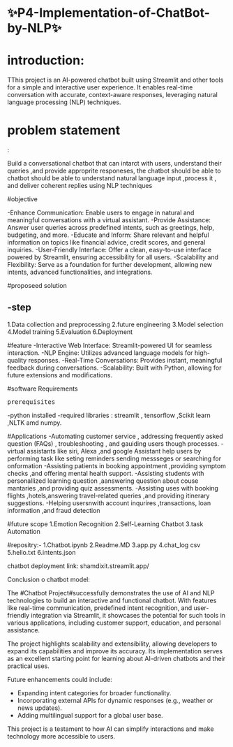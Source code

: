 #  ✨P4-Implementation-of-ChatBot-by-NLP✨
# introduction:
<p>TThis project is an AI-powered chatbot built using Streamlit and other tools for a simple and interactive user experience. It enables real-time conversation with accurate, context-aware responses, leveraging natural language processing (NLP) techniques.</p>

<h1>problem statement</h1>:
<p> Build a conversational chatbot that can intarct with users, understand their queries ,and provide approprite responeses, the chatbot should be able to chatbot should be able to understand natural language input ,process it , and deliver coherent replies using NLP techniques</p>

#objective


-Enhance Communication: Enable users to engage in natural and meaningful conversations with a virtual assistant.
-Provide Assistance: Answer user queries across predefined intents, such as greetings, help, budgeting, and more.
-Educate and Inform: Share relevant and helpful information on topics like financial advice, credit scores, and general inquiries.
-User-Friendly Interface: Offer a clean, easy-to-use interface powered by Streamlit, ensuring accessibility for all users.
-Scalability and Flexibility: Serve as a foundation for further development, allowing new intents, advanced functionalities, and integrations.

#proposeed solution

 <h2>-step</h2>
1.Data collection and preprocessing
2.future engineering
3.Model selection
4.Model training 
5.Evaluation
6.Deployment

#feature
-Interactive Web Interface: Streamlit-powered UI for seamless interaction.
-NLP Engine: Utilizes advanced language models for high-quality responses.
-Real-Time Conversations: Provides instant, meaningful feedback during conversations.
-Scalability: Built with Python, allowing for future extensions and modifications.


#software Requirements
<pre>prerequisites</pre>

-python installed
-required libraries : streamlit , tensorflow ,Scikit learn ,NLTK amd numpy.

#Applications 
-Automating customer service , addressing frequently asked question (FAQs) , troubleshooting , and gauiding users though processes.
-virtual assistants like siri, Alexa ,and google Assistant help users by performing task like seting reminders sending messseges or searching for onformation
-Assisting patients in booking appointment ,providing symptom checks ,and offering mental health support.
-Assisting students with personallized learning question ,aanswering question about couse mantaries ,and providing quiz assessments.
-Assisting uses with booking flights ,hotels,answering travel-related queries ,and providing itinerary suggestions.
-Helping usersnwith account inqurires ,transactions, loan information ,and fraud detection

#future scope 
1.Emotion Recognition
2.Self-Learning Chatbot
3.task Automation

#repositry:-
1.Chatbot.ipynb
2.Readme.MD
3.app.py
4.chat_log csv
5.hello.txt
6.intents.json

chatbot deployment link:
shamdixit.streamlit.app/

Conclusion o chatbot model:

The #Chatbot Project#successfully demonstrates the use of AI and NLP technologies to build an interactive and functional chatbot. With features like real-time communication, predefined intent recognition, and user-friendly integration via Streamlit, it showcases the potential for such tools in various applications, including customer support, education, and personal assistance.

The project highlights scalability and extensibility, allowing developers to expand its capabilities and improve its accuracy. Its implementation serves as an excellent starting point for learning about AI-driven chatbots and their practical uses.

Future enhancements could include:
- Expanding intent categories for broader functionality.
- Incorporating external APIs for dynamic responses (e.g., weather or news updates).
- Adding multilingual support for a global user base.

This project is a testament to how AI can simplify interactions and make technology more accessible to users.


